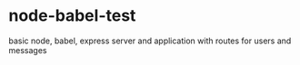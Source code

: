 # node-babel-test
basic node, babel, express server and application with routes for users and messages
